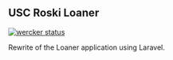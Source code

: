## USC Roski Loaner

[![wercker status](https://app.wercker.com/status/8212b88bb1ade425c2848cdbd88d0b49/m "wercker status")](https://app.wercker.com/project/bykey/8212b88bb1ade425c2848cdbd88d0b49)

Rewrite of the Loaner application using Laravel.